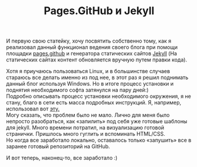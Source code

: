 ﻿---
layout: post
title: Pages.GitHub и Jekyll
category: start
---

И первую свою статейку, хочу посвятить собственно тому, как я реализовал данный функционал ведения своего блога при помощи площадки 
[pages.github](https://pages.github.com/) и генератора статических сайтов [Jekyll](https://jekyllrb.com/)
(На статических сайтах контент обновляется вручную путем правки кода).  

Хотя я приучаюсь пользоваться Linux, и в большинстве случаев стараюсь все делать именно из под нее, 
в этот раз я решил поднимать данный блог используя Windows. Но в итоге процесс установки и поднятия необходимого 
софта затянулся на пару дней:)   
Подробно описывать процесс установки необходимого окружения, я не стану, благо в сети есть масса подробных инструкций. 
Я, например, использовал вот [эту.](https://gosha20777.github.io/blog/github/jekyll/2017/01/28/blog-with-github/)   
Могу сказать, что проблем было не мало. Лично для меня было непросто разобраться, как «запилить» под себя уже готовые шаблоны для jekyll. 
Много времени потратил, на визуализацию готовой странички. Пришлось много гуглить и вспоминать HTML/CSS.   
Но когда все заработало локально, оставалось только «запушить» все в заранее готовый репозиторий на GitHub.   

И вот теперь, наконец-то, все заработало :) 




